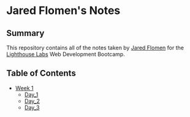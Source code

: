 # Jared Flomen's Notes
## Summary
This repository contains all of the notes taken by [Jared Flomen](https://github.com/JaredFlomen) for the [Lighthouse Labs](https://www.lighthouselabs.ca/en) Web Development Bootcamp.

## Table of Contents
* [Week 1](/Week_1)
  * [Day_1](/Day_1)
  * [Day_2](/Day_2)
  * [Day_3](/Day3.md) 